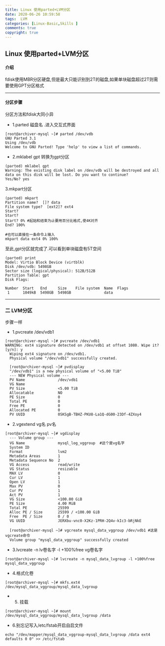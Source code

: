 ```yaml
---
title: Linux 使用parted+LVM分区
date: 2020-06-26 10:59:58
tags:  LVM
categories: [Linux-Basic,Skills ]
comments: true
copyright: true
---
```




## Linux 使用parted+LVM分区

#### 介绍

fdisk使用MBR分区硬盘,但是最大只能识别到2T的磁盘,如果单块磁盘超过2T则需要使用GPT分区格式

---

#### 分区步骤

分区方法和fdisk大同小异

* 1.parted 磁盘名 .进入交互式界面

```
[root@archiver-mysql ~]# parted /dev/vdb
GNU Parted 3.1
Using /dev/vdb
Welcome to GNU Parted! Type 'help' to view a list of commands.
```

* 2.mklabel gpt 转换为gpt分区

```
(parted) mklabel gpt
Warning: The existing disk label on /dev/vdb will be destroyed and all data on this disk will be lost. Do you want to continue?
Yes/No? yes
```

3.mkpart分区

<!--more-->

```
(parted) mkpart
Partition name?  []? data  
File system type?  [ext2]? ext4
Start?
Start?
Start? 0% #起始和结束为止要用百分比格式,使4K对齐
End? 100%

#也可以直接在一条命令上输入
mkpart data ext4 0% 100% 
```

至此,gpt分区就完成了.可以看到单块磁盘有5T空间

```
(parted) print
Model: Virtio Block Device (virtblk)
Disk /dev/vdb: 5498GB
Sector size (logical/physical): 512B/512B
Partition Table: gpt
Disk Flags:

Number  Start   End     Size    File system  Name  Flags
 1      1049kB  5498GB  5498GB               data

```

---

### 二 LVM分区

步骤一样

* 1.pvcreate /dev/vdb1

```
[root@archiver-mysql ~]# pvcreate /dev/vdb1
WARNING: ext4 signature detected on /dev/vdb1 at offset 1080. Wipe it? [y/n]: y
  Wiping ext4 signature on /dev/vdb1.
  Physical volume "/dev/vdb1" successfully created.
  
  [root@archiver-mysql ~]# pvdisplay
  "/dev/vdb1" is a new physical volume of "<5.00 TiB"
  --- NEW Physical volume ---
  PV Name               /dev/vdb1
  VG Name
  PV Size               <5.00 TiB
  Allocatable           NO
  PE Size               0
  Total PE              0
  Free PE               0
  Allocated PE          0
  PV UUID               0SKSgB-TBHZ-PKU8-La1Q-dG00-23Df-4ZXoy4
```

* 2.vgextend vg名 pv名

```
[root@archiver-mysql ~]# vgdisplay
  --- Volume group ---
  VG Name               mysql_log_vggroup  #这个是vg名字
  System ID
  Format                lvm2
  Metadata Areas        1
  Metadata Sequence No  2
  VG Access             read/write
  VG Status             resizable
  MAX LV                0
  Cur LV                1
  Open LV               1
  Max PV                0
  Cur PV                1
  Act PV                1
  VG Size               <100.00 GiB
  PE Size               4.00 MiB
  Total PE              25599
  Alloc PE / Size       25599 / <100.00 GiB
  Free  PE / Size       0 / 0
  VG UUID               JERXbu-vnc0-X2Kz-1PRH-2Q4v-kIc3-bRjNkE
  
  [root@archiver-mysql ~]# vgcreate mysql_data_vggroup /dev/vdb1 #这是vgcreate命令
  Volume group "mysql_data_vggroup" successfully created
```

* 3.lvcreate -n lv卷名字  -l +100%free vg卷名字

```
[root@archiver-mysql ~]# lvcreate -n mysql_data_lvgroup -l +100%free mysql_data_vggroup
```

* 4.格式化卷

```
[root@archiver-mysql ~]# mkfs.ext4 /dev/mysql_data_vggroup/mysql_data_lvgroup
```

* 5. 挂载

```
[root@archiver-mysql ~]# mount /dev/mysql_data_vggroup/mysql_data_lvgroup /data
```

* 6.别忘记写入/etc/fstab开启自启文件

```
echo "/dev/mapper/mysql_data_vggroup-mysql_data_lvgroup /data ext4 defaults 0 0" >> /etc/fstab
```



